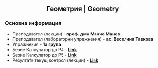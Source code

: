 <h2 align="center">Геометрия | Geometry</h2>

### Основна информация
* Преподавател (лекции) - **проф. дмн Манчо Манев**
* Преподавател (лабораторни упражнения) - **ас. Веселина Тавкова**
* Упражнения - **1а група**
* Безие Калкулатор до P4 - [**Link**](https://github.com/rythm-net/PU-Informatics/blob/main/II%20%D0%BA%D1%83%D1%80%D1%81/II%20%D1%82%D1%80%D0%B8%D0%BC%D0%B5%D1%81%D1%82%D1%8A%D1%80/%D0%93%D0%B5%D0%BE%D0%BC%D0%B5%D1%82%D1%80%D0%B8%D1%8F/%D0%9C%D0%B0%D1%82%D0%B5%D1%80%D0%B8%D0%B0%D0%BB%D0%B8/%D0%91%D0%B5%D0%B7%D0%B8%D0%B5%20%D0%9A%D0%B0%D0%BB%D0%BA%D1%83%D0%BB%D0%B0%D1%82%D0%BE%D1%80%20%D0%B4%D0%BE%20P4.xlsx)
* Безие Калкулатор до P5 - [**Link**](https://github.com/rythm-net/PU-Informatics/blob/main/II%20%D0%BA%D1%83%D1%80%D1%81/II%20%D1%82%D1%80%D0%B8%D0%BC%D0%B5%D1%81%D1%82%D1%8A%D1%80/%D0%93%D0%B5%D0%BE%D0%BC%D0%B5%D1%82%D1%80%D0%B8%D1%8F/%D0%9C%D0%B0%D1%82%D0%B5%D1%80%D0%B8%D0%B0%D0%BB%D0%B8/%D0%91%D0%B5%D0%B7%D0%B8%D0%B5%20%D0%9A%D0%B0%D0%BB%D0%BA%D1%83%D0%BB%D0%B0%D1%82%D0%BE%D1%80%20%D0%B4%D0%BE%20P5.xlsx)
* Резултати текущ контрол (лекции) - [**Link**](https://github.com/rythm-net/PU-Informatics/blob/main/II%20%D0%BA%D1%83%D1%80%D1%81/II%20%D1%82%D1%80%D0%B8%D0%BC%D0%B5%D1%81%D1%82%D1%8A%D1%80/%D0%93%D0%B5%D0%BE%D0%BC%D0%B5%D1%82%D1%80%D0%B8%D1%8F/%D0%9C%D0%B0%D1%82%D0%B5%D1%80%D0%B8%D0%B0%D0%BB%D0%B8/%D0%A0%D0%B5%D0%B7%D1%83%D0%BB%D1%82%D0%B0%D1%82%D0%B8%20-%20%D0%A2%D0%B5%D0%BA%D1%83%D1%89%20%D0%BA%D0%BE%D0%BD%D1%82%D1%80%D0%BE%D0%BB%20-%20%D0%9B%D0%B5%D0%BA%D1%86%D0%B8%D0%B8.pdf)
